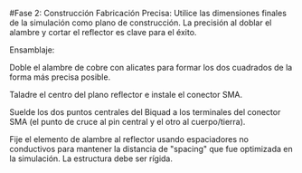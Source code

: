 #Fase 2: Construcción
Fabricación Precisa: Utilice las dimensiones finales de la simulación como plano de construcción. La precisión al doblar el alambre y cortar el reflector es clave para el éxito.

Ensamblaje:

Doble el alambre de cobre con alicates para formar los dos cuadrados de la forma más precisa posible.

Taladre el centro del plano reflector e instale el conector SMA.

Suelde los dos puntos centrales del Biquad a los terminales del conector SMA (el punto de cruce al pin central y el otro al cuerpo/tierra).

Fije el elemento de alambre al reflector usando espaciadores no conductivos para mantener la distancia de "spacing" que fue optimizada en la simulación. La estructura debe ser rígida.

